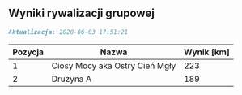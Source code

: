 ## Wyniki rywalizacji grupowej

```markdown
Aktualizacja: 2020-06-03 17:51:21
```

Pozycja | Nazwa | Wynik [km] |
------------ | -------------  | -------------
 1 |Ciosy Mocy aka Ostry Cień Mgły | 223 
 2 |Drużyna A | 189